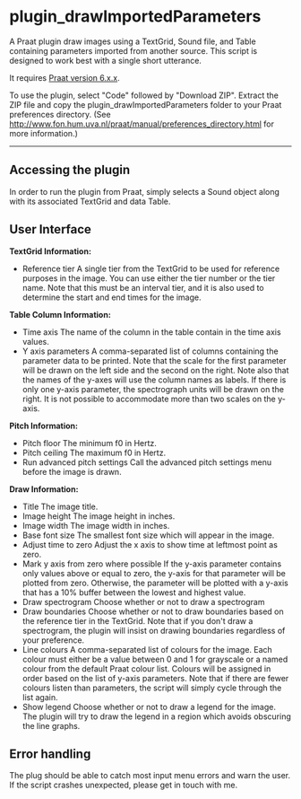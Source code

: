 # plugin_drawImportedParameters
A Praat plugin draw images using a TextGrid, Sound file, and Table containing parameters imported from another source.
This script is designed to work best with a single short utterance.

It requires [Praat version 6.x.x](http://www.fon.hum.uva.nl/praat/).

To use the plugin, select "Code" followed by "Download ZIP".
Extract the ZIP file and copy the plugin_drawImportedParameters folder to your Praat preferences directory. (See http://www.fon.hum.uva.nl/praat/manual/preferences_directory.html for more information.)

----------------
## Accessing the plugin
In order to run the plugin from Praat, simply selects a Sound object along with its associated TextGrid and data Table.

## User Interface
**TextGrid Information:**

* Reference tier
  A single tier from the TextGrid to be used for reference purposes in the image.
  You can use either the tier number or the tier name.
  Note that this must be an interval tier, and it is also used to determine the start and end times for the image.

**Table Column Information:**

* Time axis
  The name of the column in the table contain in the time axis values.
* Y axis parameters
  A comma-separated list of columns containing the parameter data to be printed.
  Note that the scale for the first parameter will be drawn on the left side and the second on the right.
  Note also that the names of the y-axes will use the column names as labels.
  If there is only one y-axis parameter, the spectrograph units will be drawn on the right.
  It is not possible to accommodate more than two scales on the y-axis.

**Pitch Information:**

* Pitch floor
  The minimum f0 in Hertz.
* Pitch ceiling
  The maximum f0 in Hertz.
* Run advanced pitch settings
  Call the advanced pitch settings menu before the image is drawn.

**Draw Information:**

* Title
  The image title.
* Image height
  The image height in inches.
* Image width
  The image width in inches.
* Base font size
  The smallest font size which will appear in the image.
* Adjust time to zero
  Adjust the x axis to show time at leftmost point as zero.
* Mark y axis from zero where possible
  If the y-axis parameter contains only values above or equal to zero, the y-axis for that parameter will be plotted from zero. Otherwise, the parameter will be plotted with a y-axis that has a 10% buffer between the lowest and highest value.
* Draw spectrogram
  Choose whether or not to draw a spectrogram
* Draw boundaries
  Choose whether or not to draw boundaries based on the reference tier in the TextGrid.
  Note that if you don't draw a spectrogram, the plugin will insist on drawing boundaries regardless of your preference.
* Line colours
  A comma-separated list of colours for the image.
  Each colour must either be a value between 0 and 1 for grayscale or a named colour from the default Praat colour list.
  Colours will be assigned in order based on the list of y-axis parameters.
  Note that if there are fewer colours listen than parameters, the script will simply cycle through the list again.
* Show legend
  Choose whether or not to draw a legend for the image. The plugin will try to draw the legend in a region which avoids obscuring the line graphs.

## Error handling
The plug should be able to catch most input menu errors and warn the user.
If the script crashes unexpected, please get in touch with me.
